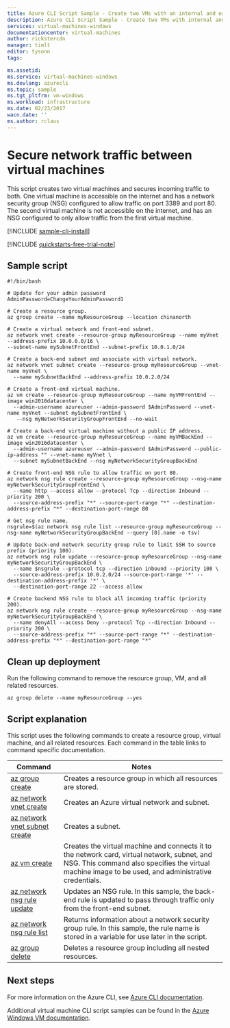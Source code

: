 ```yaml
---
title: Azure CLI Script Sample - Create two VMs with an internal and external NSG | Azure
description: Azure CLI Script Sample - Create two VMs with internal and external NSG
services: virtual-machines-windows
documentationcenter: virtual-machines
author: rickstercdn
manager: timlt
editor: tysonn
tags: 

ms.assetid:
ms.service: virtual-machines-windows
ms.devlang: azurecli
ms.topic: sample
ms.tgt_pltfrm: vm-windows
ms.workload: infrastructure
ms.date: 02/23/2017
wacn.date: ''
ms.author: rclaus
---
```


# Secure network traffic between virtual machines

This script creates two virtual machines and secures incoming traffic to both. One virtual machine is accessible on the internet and has a network security group (NSG) configured to allow traffic on port 3389 and port 80. The second virtual machine is not accessible on the internet, and has an NSG configured to only allow traffic from the first virtual machine. 

[!INCLUDE [sample-cli-install](../../../includes/sample-cli-install.md)]

[!INCLUDE [quickstarts-free-trial-note](../../../includes/quickstarts-free-trial-note.md)]

## Sample script

```azurecli-interactive
#!/bin/bash

# Update for your admin password
AdminPassword=ChangeYourAdminPassword1

# Create a resource group.
az group create --name myResourceGroup --location chinanorth

# Create a virtual network and front-end subnet.
az network vnet create --resource-group myResourceGroup --name myVnet --address-prefix 10.0.0.0/16 \
--subnet-name mySubnetFrontEnd --subnet-prefix 10.0.1.0/24

# Create a back-end subnet and associate with virtual network. 
az network vnet subnet create --resource-group myResourceGroup --vnet-name myVnet \
  --name mySubnetBackEnd --address-prefix 10.0.2.0/24

# Create a front-end virtual machine.
az vm create --resource-group myResourceGroup --name myVMFrontEnd --image win2016datacenter \
  --admin-username azureuser --admin-password $AdminPassword --vnet-name myVnet --subnet mySubnetFrontEnd \
   --nsg myNetworkSecurityGroupFrontEnd --no-wait

# Create a back-end virtual machine without a public IP address.
az vm create --resource-group myResourceGroup --name myVMBackEnd --image win2016datacenter \
  --admin-username azureuser --admin-password $AdminPassword --public-ip-address "" --vnet-name myVnet \
  --subnet mySubnetBackEnd --nsg myNetworkSecurityGroupBackEnd

# Create front-end NSG rule to allow traffic on port 80.
az network nsg rule create --resource-group myResourceGroup --nsg-name myNetworkSecurityGroupFrontEnd \
  --name http --access allow --protocol Tcp --direction Inbound --priority 200 \
  --source-address-prefix "*" --source-port-range "*" --destination-address-prefix "*" --destination-port-range 80

# Get nsg rule name.
nsgrule=$(az network nsg rule list --resource-group myResourceGroup --nsg-name myNetworkSecurityGroupBackEnd --query [0].name -o tsv)

# Update back-end network security group rule to limit SSH to source prefix (priority 100).
az network nsg rule update --resource-group myResourceGroup --nsg-name myNetworkSecurityGroupBackEnd \
  --name $nsgrule --protocol tcp --direction inbound --priority 100 \
  --source-address-prefix 10.0.2.0/24 --source-port-range '*' --destination-address-prefix '*' \
  --destination-port-range 22 --access allow

# Create backend NSG rule to block all incoming traffic (priority 200).
az network nsg rule create --resource-group myResourceGroup --nsg-name myNetworkSecurityGroupBackEnd \
  --name denyAll --access Deny --protocol Tcp --direction Inbound --priority 200 \
  --source-address-prefix "*" --source-port-range "*" --destination-address-prefix "*" --destination-port-range "*"

```

## Clean up deployment 

Run the following command to remove the resource group, VM, and all related resources.

```azurecli
az group delete --name myResourceGroup --yes
```

## Script explanation

This script uses the following commands to create a resource group, virtual machine, and all related resources. Each command in the table links to command specific documentation.

| Command | Notes |
|---|---|
| [az group create](https://docs.microsoft.com/cli/azure/group#create) | Creates a resource group in which all resources are stored. |
| [az network vnet create](https://docs.microsoft.com/cli/azure/network/vnet#create) | Creates an Azure virtual network and subnet. |
| [az network vnet subnet create](https://docs.microsoft.com/cli/azure/network/vnet/subnet#create) | Creates a subnet. |
| [az vm create](https://docs.microsoft.com/cli/azure/vm#create) | Creates the virtual machine and connects it to the network card, virtual network, subnet, and NSG. This command also specifies the virtual machine image to be used, and administrative credentials.  |
| [az network nsg rule update](https://docs.microsoft.com/cli/azure/network/nsg/rule#update) | Updates an NSG rule. In this sample, the back-end rule is updated to pass through traffic only from the front-end subnet. |
| [az network nsg rule list](https://docs.microsoft.com/cli/azure/network/nsg/rule#list) | Returns information about a network security group rule. In this sample, the rule name is stored in a variable for use later in the script. |
| [az group delete](https://docs.microsoft.com/cli/azure/vm/extension#set) | Deletes a resource group including all nested resources. |

## Next steps

For more information on the Azure CLI, see [Azure CLI documentation](https://docs.microsoft.com/cli/azure/overview).

Additional virtual machine CLI script samples can be found in the [Azure Windows VM documentation](../windows/cli-samples.md?toc=%2fazure%2fvirtual-machines%2fwindows%2ftoc.json).
